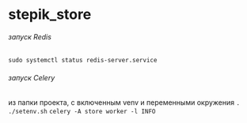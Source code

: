 # stepik_store

###### запуск Redis
`sudo systemctl status redis-server.service`

###### запуск Celery
из папки проекта, с включенным venv и переменными окружения
`. ./setenv.sh`
`celery -A store worker -l INFO`
